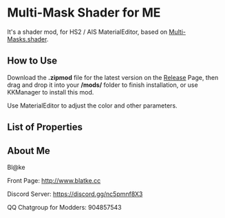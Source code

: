 # Multi-Mask Shader for ME
It's a shader mod, for HS2 / AIS MaterialEditor, based on [Multi-Masks.shader](https://github.com/Blatke/Multi-Masks.shader).

## How to Use
Download the **.zipmod** file for the latest version on the [Release](https://github.com/Blatke//releases) Page, then drag and drop it into your **/mods/** folder to finish installation, or use KKManager to install this mod.

Use MaterialEditor to adjust the color and other parameters. 

## List of Properties



## About Me
Bl@ke

Front Page: http://www.blatke.cc

Discord Server: https://discord.gg/nc5pmnf8X3

QQ Chatgroup for Modders: 904857543
